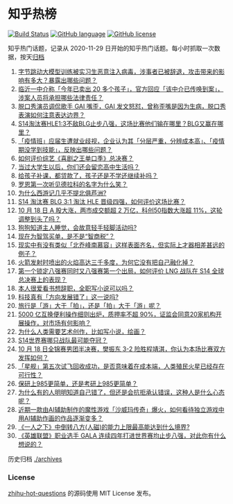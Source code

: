 # 知乎热榜
[![Build Status](https://github.com/ToWeLong/zhihu-hot-questions/workflows/CI/badge.svg)](https://github.com/ToWeLong/zhihu-hot-questions/actions)
[![GitHub language](https://img.shields.io/badge/language-golang-orange.svg)](https://golang.org/)
[![GitHub license](https://img.shields.io/github/license/ToWeLong/zhihu-hot-questions)](https://github.com/ToWeLong/zhihu-hot-questions/blob/main/LICENSE)

知乎热门话题，记录从 2020-11-29 日开始的知乎热门话题。每小时抓取一次数据，按天[归档](./archives)

<!-- BEGIN -->

1. [字节跳动大模型训练被实习生恶意注入病毒，涉事者已被辞退，攻击带来的影响有多大？暴露出哪些问题？](https://www.zhihu.com/question/1296528119)
1. [临沂一中介称「今年已卖出 20 多个孩子」，官方回应「该中介已传唤到案」，涉案人员将承担哪些法律责任？](https://www.zhihu.com/question/1259014200)
1. [脱口秀演员调侃歌手 GAI 嘴歪，GAI 发文怒怼，曾称歪嘴是因为生病，脱口秀表演如何注意表达边界？](https://www.zhihu.com/question/1284883865)
1. [S14淘汰赛HLE1:3不敌BLG止步八强，这场比赛他们输在哪里？BLG又赢在哪里？](https://www.zhihu.com/question/1309817522)
1. [「疫情班」应届生遭就业歧视，企业认为其「分层严重，分辨成本高」、「疫情期没学到技能」，反映出哪些问题？](https://www.zhihu.com/question/1258506906)
1. [如何评价综艺《喜剧之王单口季》总决赛？](https://www.zhihu.com/question/1297015366)
1. [当过大学生以后，你们还会留恋高中生活吗？](https://www.zhihu.com/question/1204801442)
1. [给孩子补课，都贷款了，孩子还是不学还继续补吗？](https://www.zhihu.com/question/667299055)
1. [罗恩第一次听见德拉科的名字为什么笑？](https://www.zhihu.com/question/664256916)
1. [为什么西游记几乎不提北俱芦洲?](https://www.zhihu.com/question/962924281)
1. [S14 淘汰赛 BLG 3:1 淘汰 HLE 晋级四强，如何评价这场比赛？](https://www.zhihu.com/question/1289984189)
1. [10 月 18 日 A 股大涨，两市成交额超 2 万亿，科创50指数大涨超 11%，这轮调整到头了吗？](https://www.zhihu.com/question/1235750246)
1. [狗狗知道主人睡觉，会故意轻手轻脚活动吗?](https://www.zhihu.com/question/350491086)
1. [现在为智驾买单，是不是“智商税”？](https://www.zhihu.com/question/737789031)
1. [现实中有没有类似「北乔峰南慕容」这样表面齐名，但实际上才器相差甚远的例子？](https://www.zhihu.com/question/27738577)
1. [火箭发射时喷出的火焰高达三千多度，为何它没有把自己融化掉？](https://www.zhihu.com/question/638955635)
1. [第一个锁定八强赛同时又八强赛第一个出局，如何评价 LNG 战队在 S14 全球总决赛上的表现？](https://www.zhihu.com/question/1201521909)
1. [本人很爱看书想辞职，全职写小说可以吗？](https://www.zhihu.com/question/666596698)
1. [科技真有「方向发展错了」这一说吗?](https://www.zhihu.com/question/801888244)
1. [旅行是「游」大于「拍」，还是「拍」大于「游」呢？](https://www.zhihu.com/question/466295652)
1. [5000 亿互换便利操作细则出炉，质押率不超 90%，证监会同意20家机构开展操作，对市场有何影响？](https://www.zhihu.com/question/1268646198)
1. [为什么人类需要艺术创作，比如写小说，绘画？](https://www.zhihu.com/question/812573019)
1. [S14世界赛哪只战队最可能夺冠？](https://www.zhihu.com/question/700344207)
1. [10 月 18 日全锦赛男团半决赛，樊振东 3-2 险胜程靖淇，你认为本场比赛双方发挥如何？](https://www.zhihu.com/question/1285583131)
1. [「星舰」第五次试飞回收成功，是否意味着在成本端，人类殖民火星已经存在可行性？](https://www.zhihu.com/question/861667343)
1. [保研上985更简单，还是考研上985更简单？](https://www.zhihu.com/question/700836372)
1. [为什么有的人明明知道自己错了，但还是会抗拒承认错误，这种人是什么心态呢？](https://www.zhihu.com/question/1006392542)
1. [近期一款由AI辅助制作的魔性游戏「沙威玛传奇」爆火，如何看待独立游戏中用AI辅助作画的作品逐渐变多？](https://www.zhihu.com/question/871157123)
1. [《一人之下》中倒转八方(人磁)的能力上限最高能达到什么境界?](https://www.zhihu.com/question/623921570)
1. [《英雄联盟》职业选手 GALA 连续四年打进世界赛均止步八强，对此你有什么想说的？](https://www.zhihu.com/question/1236239076)

<!-- END -->

历史归档 [./archives](./archives)


### License
[zhihu-hot-questions](https://github.com/towelong/zhihu-hot-questions) 的源码使用 MIT License 发布。